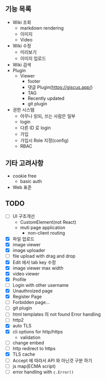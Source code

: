 ## 기능 목록

- Wiki 조회
	- markdown rendering
	- 이미지
	- Video
- Wiki 수정
	- 미리보기
	- 이미지 업로드
- Wiki 검색
- Plugin
	- Viewer
		- footer
		- 댓글 Plugin(https://giscus.app/)
		- TAG
		- Recently updated
		- git plugin
- 권한 시스템
	- 아무나 읽되, 쓰는 사람은 일부
	- login
	- 다른 ID 로 login
	- 가입
	- 가입시 Role 지정(config)
	- RBAC

## 기타 고려사항
- cookie free
	- basic auth
- Web 표준

## TODO
- [ ] UI 구조개선
	- CustomElement(not React)
	- muti page application
		- non-client routing
- [x] 파일 업로드
- [x] image viewer
- [x] image uploader
- [ ] file upload with drag and drop
- [x] Edit 에서 tab key 수정
- [x] image viewer max width
- [x] video viewer
- [x] Profile
- [ ] Login with other username
- [x] Unauthroized page
- [x] Register Page
- [ ] Forbidden page...
- [ ] git plugin
- [ ] html templates 의 not found Error handling
- [ ] http2
- [x] auto TLS
- [x] cli options for http/https
	- validation
- [ ] change embed
- [ ] http redirect to https
- [x] TLS cache
- [ ] Accept 에 따라서 API 와 아닌것 구분 하기
- [ ] js map(ECMA script)
- [ ] error handling with `c.Error()`
